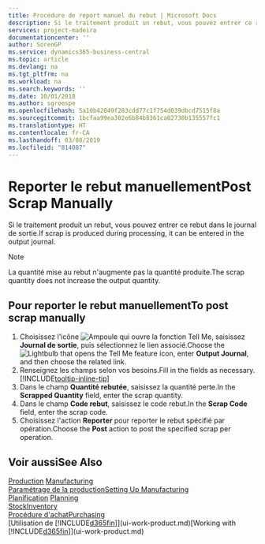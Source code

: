 ```yaml
---
title: Procédure de report manuel du rebut | Microsoft Docs
description: Si le traitement produit un rebut, vous pouvez entrer ce rebut dans le journal de sortie. Remarquez que la quantité perte n'augmente pas la quantité produite.
services: project-madeira
documentationcenter: ''
author: SorenGP
ms.service: dynamics365-business-central
ms.topic: article
ms.devlang: na
ms.tgt_pltfrm: na
ms.workload: na
ms.search.keywords: ''
ms.date: 10/01/2018
ms.author: sgroespe
ms.openlocfilehash: 5a10b42849f283cdd77c1f754d039dbcd7515f8a
ms.sourcegitcommit: 1bcfaa99ea302e6b84b8361ca02730b135557fc1
ms.translationtype: HT
ms.contentlocale: fr-CA
ms.lasthandoff: 03/08/2019
ms.locfileid: "814087"
---
```

# <a name="post-scrap-manually"></a><span data-ttu-id="3615e-104">Reporter le rebut manuellement</span><span class="sxs-lookup"><span data-stu-id="3615e-104">Post Scrap Manually</span></span>
<span data-ttu-id="3615e-105">Si le traitement produit un rebut, vous pouvez entrer ce rebut dans le journal de sortie.</span><span class="sxs-lookup"><span data-stu-id="3615e-105">If scrap is produced during processing, it can be entered in the output journal.</span></span> 

> [!NOTE]
> <span data-ttu-id="3615e-106">La quantité mise au rebut n'augmente pas la quantité produite.</span><span class="sxs-lookup"><span data-stu-id="3615e-106">The scrap quantity does not increase the output quantity.</span></span>  

## <a name="to-post-scrap-manually"></a><span data-ttu-id="3615e-107">Pour reporter le rebut manuellement</span><span class="sxs-lookup"><span data-stu-id="3615e-107">To post scrap manually</span></span>  
1. <span data-ttu-id="3615e-108">Choisissez l'icône ![Ampoule qui ouvre la fonction Tell Me](media/ui-search/search_small.png "Dites-moi ce que vous voulez faire"), saisissez **Journal de sortie**, puis sélectionnez le lien associé.</span><span class="sxs-lookup"><span data-stu-id="3615e-108">Choose the ![Lightbulb that opens the Tell Me feature](media/ui-search/search_small.png "Tell me what you want to do") icon, enter **Output Journal**, and then choose the related link.</span></span>  
2. <span data-ttu-id="3615e-109">Renseignez les champs selon vos besoins.</span><span class="sxs-lookup"><span data-stu-id="3615e-109">Fill in the fields as necessary.</span></span> [!INCLUDE[tooltip-inline-tip](includes/tooltip-inline-tip_md.md)]  
3. <span data-ttu-id="3615e-110">Dans le champ **Quantité rebutée**, saisissez la quantité perte.</span><span class="sxs-lookup"><span data-stu-id="3615e-110">In the **Scrapped Quantity** field, enter the scrap quantity.</span></span>  
4. <span data-ttu-id="3615e-111">Dans le champ **Code rebut**, saisissez le code rebut.</span><span class="sxs-lookup"><span data-stu-id="3615e-111">In the **Scrap Code** field, enter the scrap code.</span></span>  
5. <span data-ttu-id="3615e-112">Choisissez l'action **Reporter** pour reporter le rebut spécifié par opération.</span><span class="sxs-lookup"><span data-stu-id="3615e-112">Choose the **Post** action to post the specified scrap per operation.</span></span>  

## <a name="see-also"></a><span data-ttu-id="3615e-113">Voir aussi</span><span class="sxs-lookup"><span data-stu-id="3615e-113">See Also</span></span>  
<span data-ttu-id="3615e-114">[Production](production-manage-manufacturing.md)  </span><span class="sxs-lookup"><span data-stu-id="3615e-114">[Manufacturing](production-manage-manufacturing.md)  </span></span>  
[<span data-ttu-id="3615e-115">Paramétrage de la production</span><span class="sxs-lookup"><span data-stu-id="3615e-115">Setting Up Manufacturing</span></span>](production-configure-production-processes.md)  
<span data-ttu-id="3615e-116">[Planification](production-planning.md)    </span><span class="sxs-lookup"><span data-stu-id="3615e-116">[Planning](production-planning.md)    </span></span>  
[<span data-ttu-id="3615e-117">Stock</span><span class="sxs-lookup"><span data-stu-id="3615e-117">Inventory</span></span>](inventory-manage-inventory.md)  
[<span data-ttu-id="3615e-118">Procédure d'achat</span><span class="sxs-lookup"><span data-stu-id="3615e-118">Purchasing</span></span>](purchasing-manage-purchasing.md)  
<span data-ttu-id="3615e-119">[Utilisation de [!INCLUDE[d365fin](includes/d365fin_md.md)]](ui-work-product.md)</span><span class="sxs-lookup"><span data-stu-id="3615e-119">[Working with [!INCLUDE[d365fin](includes/d365fin_md.md)]](ui-work-product.md)</span></span>
